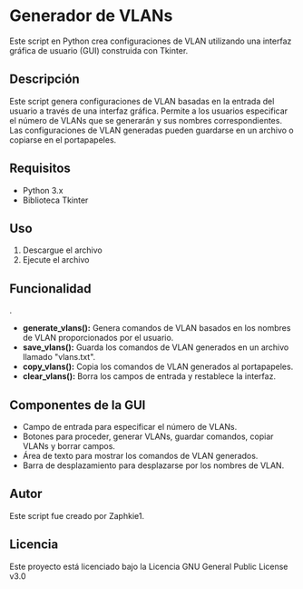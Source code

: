 # Generador de VLANs

Este script en Python crea configuraciones de VLAN utilizando una interfaz gráfica de usuario (GUI) construida con Tkinter.

## Descripción

Este script genera configuraciones de VLAN basadas en la entrada del usuario a través de una interfaz gráfica. Permite a los usuarios especificar el número de VLANs que se generarán y sus nombres correspondientes. Las configuraciones de VLAN generadas pueden guardarse en un archivo o copiarse en el portapapeles.

## Requisitos

- Python 3.x
- Biblioteca Tkinter

## Uso

1. Descargue el archivo
2. Ejecute el archivo

## Funcionalidad
.
- **generate_vlans():** Genera comandos de VLAN basados en los nombres de VLAN proporcionados por el usuario.
- **save_vlans():** Guarda los comandos de VLAN generados en un archivo llamado "vlans.txt".
- **copy_vlans():** Copia los comandos de VLAN generados al portapapeles.
- **clear_vlans():** Borra los campos de entrada y restablece la interfaz.


## Componentes de la GUI

- Campo de entrada para especificar el número de VLANs.
- Botones para proceder, generar VLANs, guardar comandos, copiar VLANs y borrar campos.
- Área de texto para mostrar los comandos de VLAN generados.
- Barra de desplazamiento para desplazarse por los nombres de VLAN.

## Autor

Este script fue creado por Zaphkie1.

## Licencia

Este proyecto está licenciado bajo la Licencia GNU General Public License v3.0
